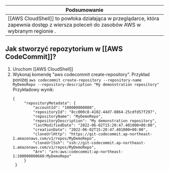 | Podsumowanie                                                                                                                          |
| ------------------------------------------------------------------------------------------------------------------------------------- |
| [[AWS CloudShell]] to powłoka działająca w przeglądarce, która zapewnia dostęp z wiersza poleceń do zasobów AWS w wybranym regionie . |
 
## Jak stworzyć repozytorium w [[AWS CodeCommit]]?
1. Uruchom [[AWS CloudShell]]
2. Wykonaj komendę "aws codecommit create-repository". Przykład poniżej
   ```aws codecommit create-repository --repository-name MyDemoRepo --repository-description "My demonstration repository"```
   Przykładowy wynik:
   ```
   {
	    "repositoryMetadata": {
	        "accountId": "100000000000",
	        "repositoryId": "8cc000c8-4102-44d7-8864-25cdfd57f297",
	        "repositoryName": "MyDemoRepo",
	        "repositoryDescription": "My demonstration repository",
	        "lastModifiedDate": "2022-06-02T15:20:47.401000+00:00",
	        "creationDate": "2022-06-02T15:20:47.401000+00:00",
	        "cloneUrlHttp": "https://git-codecommit.ap-northeast-1.amazonaws.com/v1/repos/MyDemoRepo",
	        "cloneUrlSsh": "ssh://git-codecommit.ap-northeast-1.amazonaws.com/v1/repos/MyDemoRepo",
	        "Arn": "arn:aws:codecommit:ap-northeast-1:100000000660:MyDemoRepo"
	    }
	}
	```